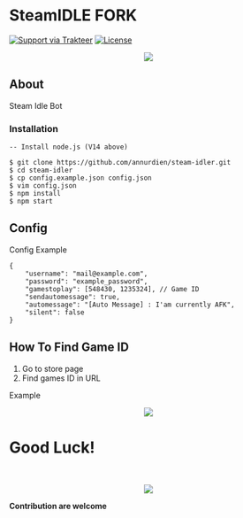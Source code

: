 # SteamIDLE FORK

[![Support via Trakteer](https://img.shields.io/badge/Support-me!-green)](https://trakteer.id/annurdien)
[![License](https://img.shields.io/badge/license-MIT-green)](https://github.com/annurdien/IDLIX-API/blob/main/LICENSE)

<p align="center"><img src="https://cdn.discordapp.com/attachments/900022715321311254/937314936185552906/unknown.png" /></p>

## About

Steam Idle Bot

### Installation
```properties
-- Install node.js (V14 above)

$ git clone https://github.com/annurdien/steam-idler.git
$ cd steam-idler
$ cp config.example.json config.json
$ vim config.json
$ npm install
$ npm start
```

## Config

Config Example

```
{
    "username": "mail@example.com",
    "password": "example_password",
    "gamestoplay": [548430, 1235324], // Game ID
    "sendautomessage": true,
    "automessage": "[Auto Message] : I'am currently AFK",
    "silent": false
}
```

## How To Find Game ID

1. Go to store page
2. Find games ID in URL

Example
<p align="center"><img src="https://cdn.discordapp.com/attachments/900022715321311254/937311968866467860/unknown.png" /></p>

<p align="center"><h1>Good Luck!</h1><br></p>
<p align="center"><img src="https://cdn.discordapp.com/attachments/765606831229370441/849498885247336458/bf195edcba94141bbdf0658a615aa81a.gif" /></p>

**Contribution are welcome**
